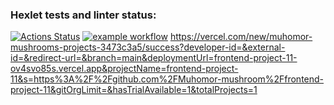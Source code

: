 ### Hexlet tests and linter status:
[![Actions Status](https://github.com/Muhomor-mushroom/frontend-project-11/actions/workflows/hexlet-check.yml/badge.svg)](https://github.com/Muhomor-mushroom/frontend-project-11/actions)
[![example workflow](https://github.com/Muhomor-mushroom/frontend-project-11/actions/workflows/test.yml/badge.svg)](https://github.com/Muhomor-mushroom/frontend-project-11/actions)
https://vercel.com/new/muhomor-mushrooms-projects-3473c3a5/success?developer-id=&external-id=&redirect-url=&branch=main&deploymentUrl=frontend-project-11-ov4svo85s.vercel.app&projectName=frontend-project-11&s=https%3A%2F%2Fgithub.com%2FMuhomor-mushroom%2Ffrontend-project-11&gitOrgLimit=&hasTrialAvailable=1&totalProjects=1